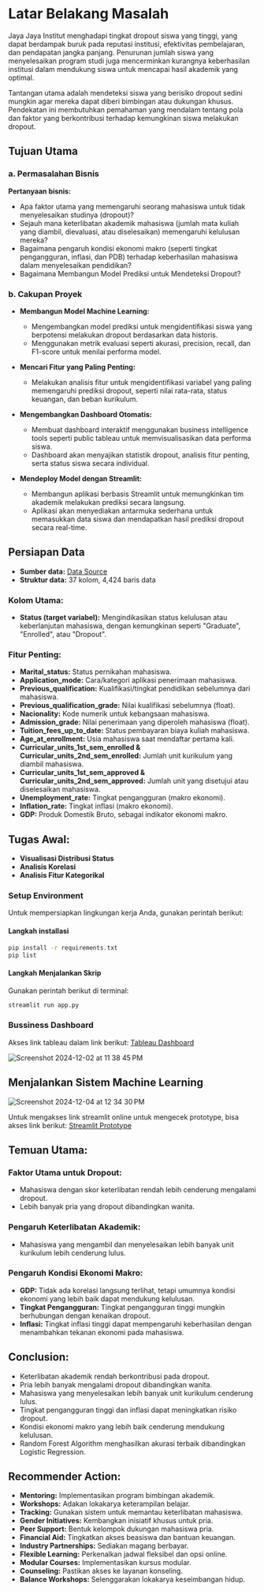 # Latar Belakang Masalah
Jaya Jaya Institut menghadapi tingkat dropout siswa yang tinggi, yang dapat berdampak buruk pada reputasi institusi, efektivitas pembelajaran, dan pendapatan jangka panjang. Penurunan jumlah siswa yang menyelesaikan program studi juga mencerminkan kurangnya keberhasilan institusi dalam mendukung siswa untuk mencapai hasil akademik yang optimal.

Tantangan utama adalah mendeteksi siswa yang berisiko dropout sedini mungkin agar mereka dapat diberi bimbingan atau dukungan khusus. Pendekatan ini membutuhkan pemahaman yang mendalam tentang pola dan faktor yang berkontribusi terhadap kemungkinan siswa melakukan dropout.

## Tujuan Utama

### a. Permasalahan Bisnis
**Pertanyaan bisnis:**
- Apa faktor utama yang memengaruhi seorang mahasiswa untuk tidak menyelesaikan studinya (dropout)?
- Sejauh mana keterlibatan akademik mahasiswa (jumlah mata kuliah yang diambil, dievaluasi, atau diselesaikan) memengaruhi kelulusan mereka?
- Bagaimana pengaruh kondisi ekonomi makro (seperti tingkat pengangguran, inflasi, dan PDB) terhadap keberhasilan mahasiswa dalam menyelesaikan pendidikan?
- Bagaimana Membangun Model Prediksi untuk Mendeteksi Dropout?

### b. Cakupan Proyek
- **Membangun Model Machine Learning:**
    - Mengembangkan model prediksi untuk mengidentifikasi siswa yang berpotensi melakukan dropout berdasarkan data historis.
    - Menggunakan metrik evaluasi seperti akurasi, precision, recall, dan F1-score untuk menilai performa model.
    
- **Mencari Fitur yang Paling Penting:**
    - Melakukan analisis fitur untuk mengidentifikasi variabel yang paling memengaruhi prediksi dropout, seperti nilai rata-rata, status keuangan, dan beban kurikulum.
    
- **Mengembangkan Dashboard Otomatis:**
    - Membuat dashboard interaktif menggunakan business intelligence tools seperti public tableau untuk memvisualisasikan data performa siswa.
    - Dashboard akan menyajikan statistik dropout, analisis fitur penting, serta status siswa secara individual.
    
- **Mendeploy Model dengan Streamlit:**
    - Membangun aplikasi berbasis Streamlit untuk memungkinkan tim akademik melakukan prediksi secara langsung.
    - Aplikasi akan menyediakan antarmuka sederhana untuk memasukkan data siswa dan mendapatkan hasil prediksi dropout secara real-time.

## Persiapan Data
- **Sumber data:** [Data Source](https://github.com/dicodingacademy/dicoding_dataset/blob/main/students_performance/data.csv)
- **Struktur data:** 37 kolom, 4,424 baris data

### Kolom Utama:
- **Status (target variabel):** Mengindikasikan status kelulusan atau keberlanjutan mahasiswa, dengan kemungkinan seperti "Graduate", "Enrolled", atau "Dropout".

### Fitur Penting:
- **Marital_status:** Status pernikahan mahasiswa.
- **Application_mode:** Cara/kategori aplikasi penerimaan mahasiswa.
- **Previous_qualification:** Kualifikasi/tingkat pendidikan sebelumnya dari mahasiswa.
- **Previous_qualification_grade:** Nilai kualifikasi sebelumnya (float).
- **Nacionality:** Kode numerik untuk kebangsaan mahasiswa.
- **Admission_grade:** Nilai penerimaan yang diperoleh mahasiswa (float).
- **Tuition_fees_up_to_date:** Status pembayaran biaya kuliah mahasiswa.
- **Age_at_enrollment:** Usia mahasiswa saat mendaftar pertama kali.
- **Curricular_units_1st_sem_enrolled & Curricular_units_2nd_sem_enrolled:** Jumlah unit kurikulum yang diambil mahasiswa.
- **Curricular_units_1st_sem_approved & Curricular_units_2nd_sem_approved:** Jumlah unit yang disetujui atau diselesaikan mahasiswa.
- **Unemployment_rate:** Tingkat pengangguran (makro ekonomi).
- **Inflation_rate:** Tingkat inflasi (makro ekonomi).
- **GDP:** Produk Domestik Bruto, sebagai indikator ekonomi makro.

## Tugas Awal:
- **Visualisasi Distribusi Status**
- **Analisis Korelasi**
- **Analisis Fitur Kategorikal**

### Setup Environment
Untuk mempersiapkan lingkungan kerja Anda, gunakan perintah berikut:

#### Langkah installasi
```bash
pip install -r requirements.txt
pip list
```

#### Langkah Menjalankan Skrip
Gunakan perintah berikut di terminal:
```bash
streamlit run app.py
```


### Bussiness Dashboard
Akses link tableau dalam link berikut: [Tableau Dashboard](https://public.tableau.com/views/StudentPerformanceAnalysis_17331387560340/Dashboard1?:language=en-US&:sid=&:redirect=auth&:display_count=n&:origin=viz_share_link)

![Screenshot 2024-12-02 at 11 38 45 PM](https://github.com/user-attachments/assets/187182b7-7f19-465a-a3a1-8bb2bd5323f7)

## Menjalankan Sistem Machine Learning

![Screenshot 2024-12-04 at 12 34 30 PM](https://github.com/user-attachments/assets/d1f1ae8c-7207-4649-9ed2-fec62e49b894)

Untuk mengakses link streamlit online untuk mengecek prototype, bisa akses link berikut: [Streamlit Prototype](https://wendistudentanalysis.streamlit.app/)




## Temuan Utama:
### Faktor Utama untuk Dropout:
- Mahasiswa dengan skor keterlibatan rendah lebih cenderung mengalami dropout.
- Lebih banyak pria yang dropout dibandingkan wanita.

### Pengaruh Keterlibatan Akademik:
- Mahasiswa yang mengambil dan menyelesaikan lebih banyak unit kurikulum lebih cenderung lulus.

### Pengaruh Kondisi Ekonomi Makro:
- **GDP:** Tidak ada korelasi langsung terlihat, tetapi umumnya kondisi ekonomi yang lebih baik dapat mendukung kelulusan.
- **Tingkat Pengangguran:** Tingkat pengangguran tinggi mungkin berhubungan dengan kenaikan dropout.
- **Inflasi:** Tingkat inflasi tinggi dapat mempengaruhi keberhasilan dengan menambahkan tekanan ekonomi pada mahasiswa.

## Conclusion:
- Keterlibatan akademik rendah berkontribusi pada dropout.
- Pria lebih banyak mengalami dropout dibandingkan wanita.
- Mahasiswa yang menyelesaikan lebih banyak unit kurikulum cenderung lulus.
- Tingkat pengangguran tinggi dan inflasi dapat meningkatkan risiko dropout.
- Kondisi ekonomi makro yang lebih baik cenderung mendukung kelulusan.
- Random Forest Algorithm menghasilkan akurasi terbaik dibandingkan Logistic Regression.

## Recommender Action:
- **Mentoring:** Implementasikan program bimbingan akademik.
- **Workshops:** Adakan lokakarya keterampilan belajar.
- **Tracking:** Gunakan sistem untuk memantau keterlibatan mahasiswa.
- **Gender Initiatives:** Kembangkan inisiatif khusus untuk pria.
- **Peer Support:** Bentuk kelompok dukungan mahasiswa pria.
- **Financial Aid:** Tingkatkan akses beasiswa dan bantuan keuangan.
- **Industry Partnerships:** Sediakan magang berbayar.
- **Flexible Learning:** Perkenalkan jadwal fleksibel dan opsi online.
- **Modular Courses:** Implementasikan kursus modular.
- **Counseling:** Pastikan akses ke layanan konseling.
- **Balance Workshops:** Selenggarakan lokakarya keseimbangan hidup.
